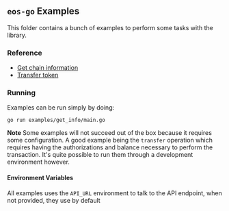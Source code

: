 ## `eos-go` Examples

This folder contains a bunch of examples to perform some tasks with the
library.

### Reference

 * [Get chain information](./get_info/main.go)
 * [Transfer token](./transfer/main.go)

### Running

Examples can be run simply by doing:

    go run examples/get_info/main.go

**Note** Some examples will not succeed out of the box because it requires
some configuration. A good example being the `transfer` operation which
requires having the authorizations and balance necessary to perform the
transaction. It's quite possible to run them through a development environment
however.

#### Environment Variables

All examples uses the `API_URL` environment to talk to the API endpoint, when
not provided, they use by default
